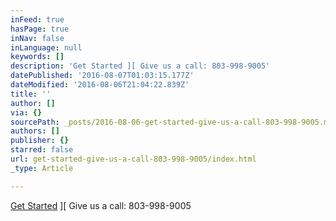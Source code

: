 ```yaml
---
inFeed: true
hasPage: true
inNav: false
inLanguage: null
keywords: []
description: 'Get Started ][ Give us a call: 803-998-9005'
datePublished: '2016-08-07T01:03:15.177Z'
dateModified: '2016-08-06T21:04:22.839Z'
title: ''
author: []
via: {}
sourcePath: _posts/2016-08-06-get-started-give-us-a-call-803-998-9005.md
authors: []
publisher: {}
starred: false
url: get-started-give-us-a-call-803-998-9005/index.html
_type: Article

---
```

[Get Started][0] \]\[ Give us a call: 803-998-9005

[0]: https://aebootcamp.wufoo.com/forms/zaw4kii0vhhtmq/